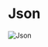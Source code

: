 # Json

![Json](https://github.com/user-attachments/assets/a60e1c5f-f86c-481c-b88f-04ff9391b6ab)

 
